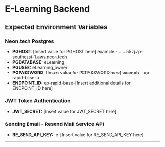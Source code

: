 # E-Learning Backend


## Expected Environment Variables

### Neon.tech Postgres

- **PGHOST:** [Insert value for PGHOST here] example - ......55zj.ap-southeast-1.aws.neon.tech
- **PGDATABASE:** eLearning
- **PGUSER:** eLearning_owner
- **PGPASSWORD:** [Insert value for PGPASSWORD here] example - ep-rapid-base-a
- **ENDPOINT_ID:** ep-rapid-base-[Insert additional details for ENDPOINT_ID here]

### JWT Token Authentication

- **JWT_SECRET:** [Insert value for JWT_SECRET here]

### Sending Email - Resend Mail Service API

- **RE_SEND_API_KEY:** re-[Insert value for RE_SEND_API_KEY here]


---

